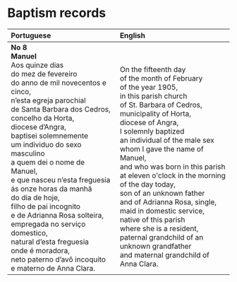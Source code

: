 # Baptism records

|Portuguese&nbsp;&nbsp;&nbsp;&nbsp;&nbsp;&nbsp;&nbsp;&nbsp;&nbsp;&nbsp;&nbsp;&nbsp;&nbsp;&nbsp;&nbsp;&nbsp;&nbsp;&nbsp;&nbsp;&nbsp;&nbsp;&nbsp;|English|
|:---|:---|
|<b>No 8</b><br><b>Manuel</b><br>Aos quinze dias<br>do mez de fevereiro<br>do anno de mil novecentos e cinco,<br>n’esta egreja parochial<br>de Santa Barbara dos Cedros,<br>concelho da Horta,<br>diocese d’Angra,<br>baptisei solemnemente<br>um individuo do sexo masculino<br>a quem dei o nome de Manuel,<br>e que nasceu n’esta freguesia<br>ás onze horas da manhã<br>do dia de hoje,<br>filho de pai incognito<br>e de Adrianna Rosa solteira,<br>empregada no serviço domestico,<br>natural d’esta freguesia<br>onde é moradora,<br>neto paterno d’avô incoquito<br>e materno de Anna Clara.|<br><br>On the fifteenth day<br>of the month of February<br>of the year 1905,<br>in this parish church<br>of St. Barbara of Cedros,<br>municipality of Horta,<br>diocese of Angra,<br>I solemnly baptized<br>an individual of the male sex<br>whom I gave the name of Manuel,<br>and who was born in this parish<br>at eleven o'clock in the morning<br>of the day today,<br>son of an unknown father<br>and of Adrianna Rosa, single,<br>maid in domestic service,<br>native of this parish<br>where she is a resident,<br>paternal grandchild of an unknown grandfather<br>and maternal grandchild of Anna Clara.|

